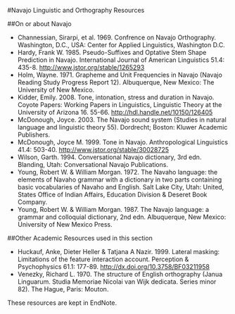 #Navajo Linguistic and Orthography Resources

##On or about Navajo
* Channessian, Sirarpi, et al. 1969. Confrence on Navajo Orthography. Washington, D.C., USA: Center for Applied Linguistics, Washington D.C.
* Hardy, Frank W. 1985. Pseudo-Suffixes and Optative Stem Shape Prediction in Navajo. International Journal of American Linguistics 51.4: 435-8. http://www.jstor.org/stable/1265293
* Holm, Wayne. 1971. Grapheme and Unit Frequencies in Navajo (Navajo Reading Study Progress Report 12). Albuquerque, New Mexico: The University of New Mexico.
* Kidder, Emily. 2008. Tone, intonation, stress and duration in Navajo. Coyote Papers: Working Papers in Linguistics, Linguistic Theory at the University of Arizona 16. 55-66. http://hdl.handle.net/10150/126405
* McDonough, Joyce. 2003. The Navajo sound system (Studies in natural language and linguistic theory 55). Dordrecht; Boston: Kluwer Academic Publishers.
* McDonough, Joyce M. 1999. Tone in Navajo. Anthropological Linguistics 41.4: 503-40. http://www.jstor.org/stable/30028725
* Wilson, Garth. 1994. Conversational Navajo dictionary, 3rd edn. Blanding, Utah: Conversational Navajo Publications.
* Young, Robert W. & William Morgan. 1972. The Navaho language: the elements of Navaho grammar with a dictionary in two parts containing basic vocabularies of Navaho and English. Salt Lake City, Utah: United, States Office of Indian Affairs, Education Division & Deseret Book Company.
* Young, Robert W. & William Morgan. 1987. The Navajo language: a grammar and colloquial dictionary, 2nd edn. Albuquerque, New Mexico: University of New Mexico Press.

##Other Academic Resources used in this section
* Huckauf, Anke, Dieter Heller & Tatjana A Nazir. 1999. Lateral masking: Limitations of the feature interaction account. Perception & Psychophysics 61.1: 177-89. http://dx.doi.org/10.3758/BF03211958
* Venezky, Richard L. 1970. The structure of English orthography (Janua Linguarum. Studia Memoriae Nicolai van Wijk dedicata. Series minor 82). The Hague, Paris: Mouton.

These resources are kept in EndNote.